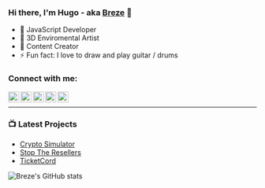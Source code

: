 ### Hi there, I'm Hugo - aka [Breze][twitch] 👋


- 🔭 JavaScript Developer
- 🌱 3D Enviromental Artist
- 👯 Content Creator
- ⚡ Fun fact: I love to draw and play guitar / drums

### Connect with me:

[<img align="left" alt="breze.site" width="22px" src="https://www.freeiconspng.com/thumbs/website-icon/website-icon-11.png" />][website]
[<img align="left" alt="Breze | Twitch" width="22px" src="https://static.wikia.nocookie.net/logopedia/images/8/83/Twitch_icon.svg/revision/latest/scale-to-width-down/250?cb=20200130150510" />][twitch]
[<img align="left" alt="Breze | YouTube" width="22px" src="https://upload.wikimedia.org/wikipedia/commons/4/42/YouTube_icon_%282013-2017%29.png" />][youtube]
[<img align="left" alt="Breze | Twitter" width="22px" src="https://www.iconpacks.net/icons/2/free-twitter-logo-icon-2429-thumb.png" />][twitter]
[<img align="left" alt="Breze | Discord" width="22px" src="https://www.freepnglogos.com/uploads/discord-logo-png/seven-kingdoms-9.png" />][discord]

<br />

---

### 📺 Latest Projects

- [Crypto Simulator](#)
- [Stop The Resellers](https://stopthersellers.com)
- [TicketCord](https://ticketcord.com)



![Breze's GitHub stats](https://github-readme-stats.vercel.app/api?username=brezedc&theme=dark&show_icons=true)


[website]: https://breze.site
[twitch]: https://twitch.tv/breze
[twitter]: https://twitter.com/breze_v
[youtube]: https://www.youtube.com/c/Brezedc/videos
[discord]: https://discord.gg/breze
